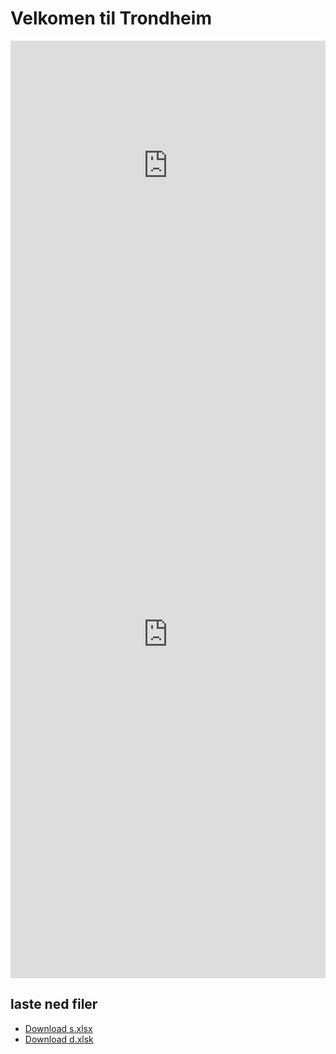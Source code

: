 # Velkomen til Trondheim

<!-- Copy and paste the embed code provided by YouTube here -->
<iframe width="100%" height="400" src="https://www.youtube.com/embed/q1_wXN4TaCk" frameborder="0" allow="accelerometer; autoplay; clipboard-write; encrypted-media; gyroscope; picture-in-picture" allowfullscreen></iframe>
<iframe width="100%" height="1100" src="https://samertin.github.io/test/" frameborder="0"></iframe>

## laste ned filer

- [Download s.xlsx](https://github.com/<samertin>/<Trondheim>/raw/main/s.xlsx)
- [Download d.xlsk](https://github.com/<sanertin>/<Trondheim>/raw/main/d.xlsk)


